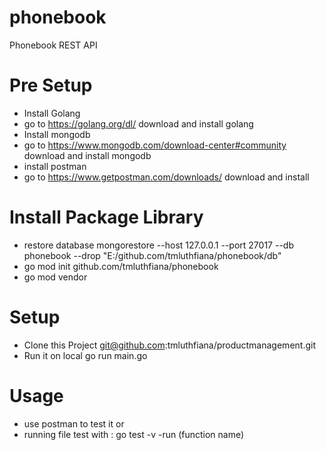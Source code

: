 # phonebook
Phonebook REST API

# Pre Setup
- Install Golang
- go to https://golang.org/dl/ download and install golang
- Install mongodb
- go to https://www.mongodb.com/download-center#community download and install mongodb
- install postman
- go to https://www.getpostman.com/downloads/ download and install

# Install Package Library
- restore database  mongorestore --host 127.0.0.1 --port 27017 --db phonebook --drop "E:/github.com/tmluthfiana/phonebook/db"
- go mod init github.com/tmluthfiana/phonebook
- go mod vendor

# Setup
- Clone this Project git@github.com:tmluthfiana/productmanagement.git
- Run it on local go run main.go

# Usage
- use postman to test it or
- running file test with : go test -v -run (function name)
